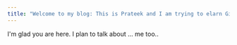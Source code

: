 ```yaml
---
title: "Welcome to my blog: This is Prateek and I am trying to elarn Git Hub pages"
---
```


I'm glad you are here. I plan to talk about ...
me too..
